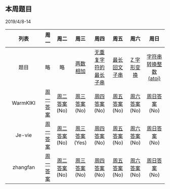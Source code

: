 ## 本周题目 
2019/4/8-14     
<style>
table th:first-of-type {
	width: 100px;
}
</style>

|列表|周一	    |周二	    |周三	    |周四	    |周五	    |周六	    |周日	    |
|:-:  |:-:        |:-:         |:-:         |:-:          |:-:         |:-:     |:-:         |
|题目 | 略|略|[两数相加](https://leetcode-cn.com/problems/add-two-numbers/)|[无重复字符的最长子串](https://leetcode-cn.com/problems/longest-substring-without-repeating-characters/)|[最长回文子串](https://leetcode-cn.com/problems/longest-palindromic-substring/)|[Z 字形变换](https://leetcode-cn.com/problems/zigzag-conversion/)|[字符串转换整数 (atoi)](https://leetcode-cn.com/problems/string-to-integer-atoi/)|
|WarmKIKI|  [周一答案](No)    |[周二答案]()(No)   |[周三答案]()(No)|    [周四答案]()(No)    |[周五答案]()(No)   |[周六答案]()(No)   |[周日答案]()(No)   |
|Je-vie|  [周一答案](No)    |[周二答案]()(No)   |[周三答案](https://leetcode-cn.com/submissions/detail/16664693/)(Yes)|    [周四答案]()(No)    |[周五答案]()(No)   |[周六答案]()(No)   |[周日答案]()(No)   |      
|zhangfan|  [周一答案](No)    |[周二答案]()(No)   |[周三答案]()(No)|    [周四答案]()(No)    |[周五答案]()(No)   |[周六答案]()(No)   |[周日答案]()(No)   |
